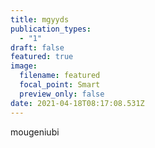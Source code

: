 ```yaml
---
title: mgyyds
publication_types:
  - "1"
draft: false
featured: true
image:
  filename: featured
  focal_point: Smart
  preview_only: false
date: 2021-04-18T08:17:08.531Z
---
```

mougeniubi
